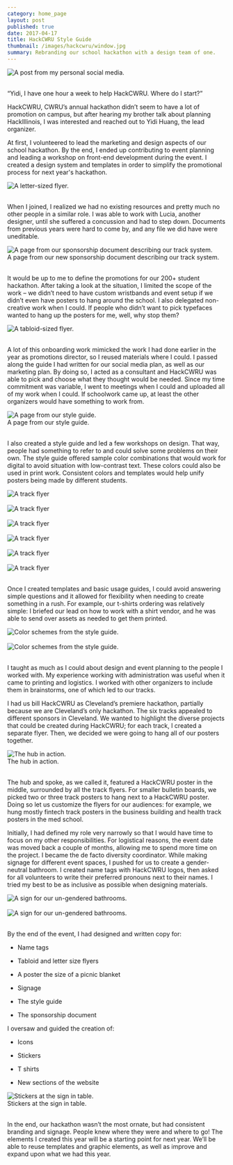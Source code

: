 ```yaml
---
category: home_page
layout: post
published: true
date: 2017-04-17
title: HackCWRU Style Guide
thumbnail: /images/hackcwru/window.jpg
summary: Rebranding our school hackathon with a design team of one.
---
```

<div class = "post-image">
<img alt ="A post from my personal social media." src= "/images/hackcwru/window.jpg"/> <br/>
</div>
<br/>

“Yidi, I have one hour a week to help HackCWRU. Where do I start?”

HackCWRU, CWRU’s annual hackathon didn’t seem to have a lot of promotion on campus, but after hearing my brother talk about planning HackIllinois, I was interested and reached out to Yidi Huang, the lead organizer.

At first, I volunteered to lead the marketing and design aspects of our school hackathon. By the end, I ended up contributing to event planning and leading a workshop on front-end development during the event. I created a design system and templates in order to simplify the promotional process for next year's hackathon.

<div class = "post-image">
<img alt ="A letter-sized flyer." src= "/images/hackcwru/hackCWRU-letter-flyer-3-6-03.png"/> <br/>
</div>
<br/>

When I joined, I realized we had no existing resources and pretty much no other people in a similar role. I was able to work with Lucia, another designer, until she suffered a concussion and had to step down. Documents from previous years were hard to come by, and any file we did have were uneditable.

<div class = "post-image">
<img alt ="A page from our sponsorship document describing our track system." src= "/images/hackcwru/tracks.PNG"/> <br/>
A page from our new sponsorship document describing our track system.
</div>
<br/>

It would be up to me to define the promotions for our 200+ student hackathon. After taking a look at the situation, I limited the scope of the work – we didn’t need to have custom wristbands and event setup if we didn’t even have posters to hang around the school. I also delegated non-creative work when I could. If people who didn’t want to pick typefaces wanted to hang up the posters for me, well, why stop them? 

<div class = "post-image">
<img alt ="A tabloid-sized flyer." src= "/images/hackcwru/hackcwru_spokes-hub-3-28-01.png"/> <br/>
</div>
<br/>

A lot of this onboarding work mimicked the work I had done earlier in the year as promotions director, so I reused materials where I could. I passed along the guide I had written for our social media plan, as well as our marketing plan. By doing so, I acted as a consultant and HackCWRU was able to pick and choose what they thought would be needed. Since my time commitment was variable, I went to meetings when I could and uploaded all of my work when I could. If schoolwork came up, at least the other organizers would have something to work from.

<div class = "post-image">
<img alt ="A page from our style guide." src= "/images/hackcwru/color3.PNG"/> <br/>
A page from our style guide.
</div>
<br/>

I also created a style guide and led a few workshops on design. That way, people had something to refer to and could solve some problems on their own.  The style guide offered sample color combinations that would work for digital to avoid situation with low-contrast text. These colors could also be used in print work. Consistent colors and templates would help unify posters being made by different students.

<div class = "post-image">
<img alt ="A track flyer" src= "/images/hackcwru/hackcwru_spokes-tracks_health.png"/> <br/>
</div>
<br/>
<div class = "post-image">
<img alt ="A track flyer" src= "/images/hackcwru/hackcwru_spokes-tracks_maker.png"/> <br/>
</div>
<br/>
<div class = "post-image">
<img alt ="A track flyer" src= "/images/hackcwru/hackcwru_spokes-tracks_civic.png"/> <br/>
</div>
<br/>
<div class = "post-image">
<img alt ="A track flyer" src= "/images/hackcwru/hackcwru_spokes-tracks_fintech.png"/> <br/>
</div>
<br/>
<div class = "post-image">
<img alt ="A track flyer" src= "/images/hackcwru/hackcwru_spokes-tracks_os.png"/> <br/>
</div>
<br/>
<div class = "post-image">
<img alt ="A track flyer" src= "/images/hackcwru/hackcwru_spokes-tracks_arts.png"/> <br/>
</div>
<br/>

Once I created templates and basic usage guides, I could avoid answering simple questions and it allowed for flexibility when needing to create something in a rush. For example, our t-shirts ordering was relatively simple: I briefed our lead on how to work with a shirt vendor, and he was able to send over assets as needed to get them printed. 

<div class = "post-image">
<img alt ="Color schemes from the style guide." src= "/images/hackcwru/color1.PNG"/> <br/>
</div>
<br/>
<div class = "post-image">
<img alt ="Color schemes from the style guide." src= "/images/hackcwru/color2.PNG"/> <br/>
</div>
<br/>

I taught as much as I could about design and event planning to the people I worked with. My experience working with administration was useful when it came to printing and logistics. I worked with other organizers to include them in brainstorms, one of which led to our tracks.

I had us bill HackCWRU as Cleveland’s premiere hackathon, partially because we are Cleveland’s only hackathon. The six tracks appealed to different sponsors in Cleveland. We wanted to highlight the diverse projects that could be created during HackCWRU; for each track, I created a separate flyer. Then, we decided we were going to hang all of our posters together.

<div class = "post-image">
<img alt ="The hub in action." src= "/images/hackcwru/hub.jpg"/> <br/>
The hub in action.
</div>
<br/>

The hub and spoke, as we called it, featured a HackCWRU poster in the middle, surrounded by all the track flyers. For smaller bulletin boards, we picked two or three track posters to hang next to a HackCWRU poster. Doing so let us customize the flyers for our audiences: for example, we hung mostly fintech track posters in the business building and health track posters in the med school.

Initially, I had defined my role very narrowly so that I would have time to focus on my other responsibilities. For logistical reasons, the event date was moved back a couple of months, allowing me to spend more time on the project. I became the de facto diversity coordinator. While making signage for different event spaces, I pushed for us to create a gender-neutral bathroom. I created name tags with HackCWRU logos, then asked for all volunteers to write their preferred pronouns next to their names. I tried my best to be as inclusive as possible when designing materials.

<div class = "post-image">
<img alt ="A sign for our un-gendered bathrooms." src= "/images/hackcwru/bathroom-01.png"/> <br/>
</div>
<br/>

<div class = "post-image">
<img alt ="A sign for our un-gendered bathrooms." src= "/images/hackcwru/bathroom-02.png"/> <br/>
</div>
<br/>

By the end of the event, I had designed and written copy for:

* Name tags

* Tabloid and letter size flyers

* A poster the size of a picnic blanket

* Signage

* The style guide

* The sponsorship document


I oversaw and guided the creation of: 

* Icons

* Stickers

* T shirts

* New sections of the website


<div class = "post-image">
<img alt ="Stickers at the sign in table." src= "/images/hackcwru/stickers.jpg"/> <br/>
Stickers at the sign in table.
</div>
<br/>

In the end, our hackathon wasn’t the most ornate, but had consistent branding and signage. People knew where they were and where to go! The elements I created this year will be a starting point for next year. We’ll be able to reuse templates and graphic elements, as well as improve and expand upon what we had this year.

